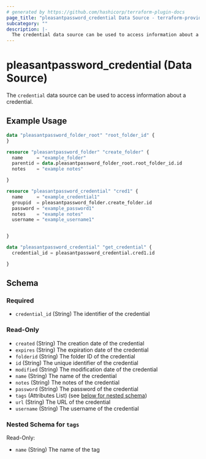 ```yaml
---
# generated by https://github.com/hashicorp/terraform-plugin-docs
page_title: "pleasantpassword_credential Data Source - terraform-provider-pleasant-password-server"
subcategory: ""
description: |-
  The credential data source can be used to access information about a credential.
---
```


# pleasantpassword_credential (Data Source)

The `credential` data source can be used to access information about a credential.

## Example Usage

```terraform
data "pleasantpassword_folder_root" "root_folder_id" {
}

resource "pleasantpassword_folder" "create_folder" {
  name     = "example_folder"
  parentid = data.pleasantpassword_folder_root.root_folder_id.id
  notes    = "example notes"

}

resource "pleasantpassword_credential" "cred1" {
  name     = "example_credential1"
  groupid  = pleasantpassword_folder.create_folder.id
  password = "example_password1"
  notes    = "example notes"
  username = "example_username1"


}

data "pleasantpassword_credential" "get_credential" {
  credential_id = pleasantpassword_credential.cred1.id

}
```

<!-- schema generated by tfplugindocs -->
## Schema

### Required

- `credential_id` (String) The identifier of the credential

### Read-Only

- `created` (String) The creation date of the credential
- `expires` (String) The expiration date of the credential
- `folderid` (String) The folder ID of the credential
- `id` (String) The unique identifier of the credential
- `modified` (String) The modification date of the credential
- `name` (String) The name of the credential
- `notes` (String) The notes of the credential
- `password` (String) The password of the credential
- `tags` (Attributes List) (see [below for nested schema](#nestedatt--tags))
- `url` (String) The URL of the credential
- `username` (String) The username of the credential

<a id="nestedatt--tags"></a>
### Nested Schema for `tags`

Read-Only:

- `name` (String) The name of the tag
